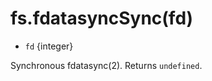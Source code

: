# fs.fdatasyncSync(fd)

<!-- YAML
added: v0.1.96
-->

* `fd` {integer}

Synchronous fdatasync(2). Returns `undefined`.
